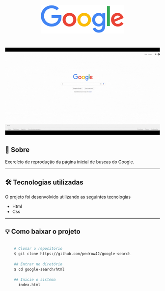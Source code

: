 <h1 align="center">
    <img src="images/logo.png">
</h1>

<h1>
    <img src="images/google.gif">
</h1>

## 👀 Sobre

Exercício de reprodução da página inicial de buscas do Google. 

---

## 🛠 Tecnologias utilizadas

O projeto foi desenvolvido utilizando as seguintes tecnologias

- Html
- Css

---

## 💡 Como baixar o projeto

```bash

    # Clonar o repositório
    $ git clone https://github.com/pedrow42/google-search

    ## Entrar no diretório
    $ cd google-search/html

    ## Inicie o sistema
      index.html
```
